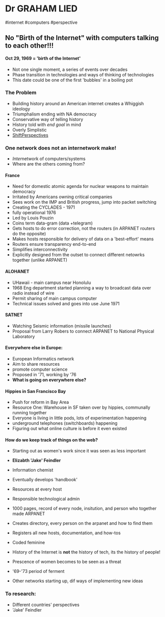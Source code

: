 
# Dr GRAHAM LIED

#internet #computers #perspective 

## No "Birth of the Internet" with computers talking to each other!!!

#### Oct 29, 1969 = 'birth of the Internet'

- Not one single moment, a series of events over decades
- Phase transition in technologies and ways of thinking of technologies
- This date could be one of the first 'bubbles' in a boiling pot

### The Problem

- Building history around an American internet creates a Whiggish ideology
- Triumphalism ending with NA democracy
- Conservative way of telling history
- History told with *end goal* in mind
- Overly Simplistic
- [ShiftPerspectives](ShiftPerspectives.md)

### One network does not an internetwork make!

- *Inter*network of computers/systems
- Where are the others coming from?

#### France

- Need for domestic atomic agenda for nuclear weapons to maintain democracy
- Irritated by Americans owning critical companies
- Sees work on the IMP and British progress, jump into packet switching
- Creating the CYCLADES - 1971
- fully operational 1976
- Led by Louis Pouzin
- Coins term data-gram (data +telegram)
- Gets hosts to do error correction, not the routers (in ARPANET routers do the opposite)
- Makes hosts responsible for delivery of data on a 'best-effort' means
- Routers ensure transparency end-to-end 
- Simplifies interconnectivity
- Explicitly designed from the outset to connect different netowrks together (unlike ARPANET)

#### ALOHANET

- UHawaii - main campus near Honolulu
- 1968 Eng department started planning a way to broadcast data over radio instead of wire
- Permit sharing of main campus computer
- Technical issues solved and goes into use June 1971

#### SATNET

- Watching Seismic information (missile launches)
- Proposal from Larry Robers to connect ARPANET to National Physical Laboratory

#### Everywhere else in Europe:

- European Informatics network
- Aim to share resources
- promote computer science
- Proposed in '71, working by '76
- **What is going on everywhere else?**

#### Hippies in San Francisco Bay

- Push for reform in Bay Area
- Resource One: Warehouse in SF taken over by hippies, communally running together
- Everyone is living in little pods, lots of experimentation happening
- underground telephones (switchboards) happening
- Figuring out what online culture is before it even existed

#### How do we keep track of things on the web?

- Starting out as women's work since it was seen as less important
- **Elizabth 'Jake' Feindler**
- Information chemist
- Eventually develops 'handbook'
- Resources at every host
- Responsible technological admin
- 1000 pages, record of every node, insitution, and person who together made ARPANET
- Creates directory, every person on the arpanet and how to find them
- Registers all new hosts, documentation, and how-tos
- Coded feminine

- History of the Internet is **not** the history of tech, its the history of people!
- Prescence of women becomes to be seen as a threat

- '69-'73 period of ferment
- Other networks starting up, dif ways of implementing new ideas

### To research:

- Different countries' perspectives
- 'Jake' Feindler
